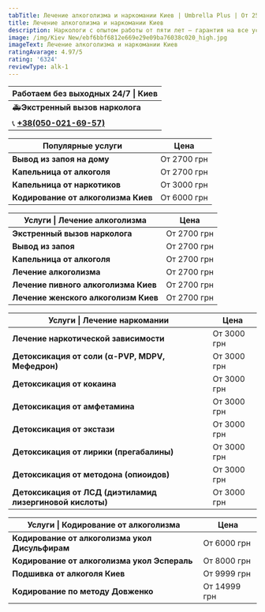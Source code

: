 ```yaml
---
tabTitle: Лечение алкоголизма и наркомании Киев | Umbrella Plus | От 2500 грн
title: Лечение алкоголизма и наркомании Киев
description: Наркологи с опытом работы от пяти лет – гарантия на все услуги!
image: /img/Kiev New/ebf6bbf6812e669e29e09ba76038c020_high.jpg
imageText: Лечение алкоголизма и наркомании Киев
ratingAvarage: 4.97/5
rating: '6324'
reviewType: alk-1
---
```


| Работаем без выходных 24/7 \| Киев          |
| ------------------------------------------- |
| 🚑**Экстренный вызов нарколога**            |
| 📞 **[+38(050-021-69-57)](tel:0500216957)** |

| Популярные услуги                   | Цена        |
| ----------------------------------- | ----------- |
| **Вывод из запоя на дому**          | От 2700 грн |
| **Капельница от алкоголя**          | От 2700 грн |
| **Капельница от наркотиков**        | От 3000 грн |
| **Кодирование от алкоголизма Киев** | От 6000 грн |

| Услуги \| Лечение алкоголизма        | Цена        |
| ------------------------------------ | ----------- |
| **Экстренный вызов нарколога**       | От 2700 грн |
| **Вывод из запоя**                   | От 2700 грн |
| **Капельница от алкоголя**           | От 2700 грн |
| **Лечение алкоголизма**              | От 2700 грн |
| **Лечение пивного алкоголизма Киев** | От 2700 грн |
| **Лечение женского алкоголизм Киев** | От 2700 грн |

| Услуги \| Лечение наркомании                              | Цена        |
| --------------------------------------------------------- | ----------- |
| **Лечение наркотической зависимости**                     | От 3000 грн |
| **Детоксикация от соли (α-PVP, MDPV, Мефедрон)**          | От 3000 грн |
| **Детоксикация от кокаина**                               | От 3000 грн |
| **Детоксикация от амфетамина**                            | От 3000 грн |
| **Детоксикация от экстази**                               | От 3000 грн |
| **Детоксикация от лирики (прегабалины)**                  | От 3000 грн |
| **Детоксикация от методона (опиоидов)**                   | От 3000 грн |
| **Детоксикация от ЛСД (диэтиламид лизергиновой кислоты)** | От 3000 грн |

| Услуги \| Кодирование от алкоголизма            | Цена         |
| ----------------------------------------------- | ------------ |
| **Кодирование от алкоголизма укол Дисульфирам** | От 6000 грн  |
| **Кодирование от алкоголизма укол Эспераль**    | От 8000 грн  |
| **Подшивка от алкоголя Киев**                   | От 9999 грн  |
| **Кодирование по методу Довженко**              | От 14999 грн |
